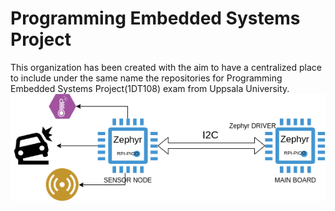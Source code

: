 # Programming Embedded Systems Project
This organization has been created with the aim to have a centralized place to include under the same name the repositories for Programming Embedded Systems Project(1DT108) exam from Uppsala University.
![design](https://github.com/UU-EmbeddedSys/.github/blob/master/images/design.png)
<!--

**Here are some ideas to get you started:**

🙋‍♀️ A short introduction - what is your organization all about?
🌈 Contribution guidelines - how can the community get involved?
👩‍💻 Useful resources - where can the community find your docs? Is there anything else the community should know?
🍿 Fun facts - what does your team eat for breakfast?
🧙 Remember, you can do mighty things with the power of [Markdown](https://docs.github.com/github/writing-on-github/getting-started-with-writing-and-formatting-on-github/basic-writing-and-formatting-syntax)
-->
